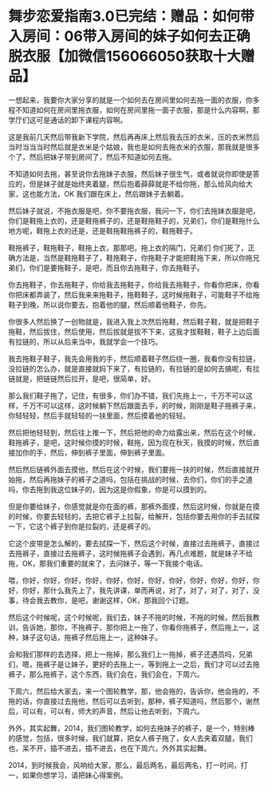 # 舞步恋爱指南3.0已完结：赠品：如何带入房间：06带入房间的妹子如何去正确脱衣服【加微信156066050获取十大赠品】

一想起来，我要你大家分享的就是一个如何去在房间里如何去拖一面的衣服，你多程不知道如何在房间里拖衣服，如何在房间里拖一面子衣服，那是什么内容啊，那学厅们这可是通话的卸下课程内容啊。

这是我前几天然后带我新下学院，然后再再床上然后我去压的衣米，压的衣米然后当时当当当时然后就是衣米是个姑娘，我也是如何去拖衣米的衣服，那我就是很多个了，然后把妹子带到房间了，然后不知道如何去拖。

不知道如何去拖，甚至说你去拖妹子衣服，然后妹子很生气，或者就说你即使是答应的，但是妹子就是始终夹着腿，然后抱着薛薛就是不给你拖，那么给风向给大家，这也能方法，OK 我们跟在床上，然后跟妹子去躺着。

然后妹子就说，不拖衣服是吧，你不要拖衣服，我问一下，你们去拖妹衣服是吧，你们是鞋拖上衣的，还是鞋拖裤子的，还是鞋拖鞋子的，兄弟们，你们是鞋拖什么地方呢，鞋拖上衣的还是，还是鞋拖鞋拖裤子的，鞋拖鞋子。

鞋拖裤子，鞋拖鞋子，鞋拖上衣，那那吧，拖上衣的隔门，兄弟们 你们死了，正确方法是，当然是鞋拖鞋子了，鞋拖鞋子，你拖鞋子才能把鞋拖下来，所以你拖兄弟们，你们是要拖鞋子，是吧，而且你去拖鞋子，你去拖鞋子。

你去拖鞋子，你去拖鞋子，你给我去拖鞋子，你给我去拖鞋子，你看你把床，你看你把床都弄装了，然后我来来拖鞋子，拖鞋鞋子，这时候拖鞋子，可能鞋子不给拖鞋子到晚，所以说你要去，抱着他的腿，然后顺着他鞋子，你先。

你很多人然后换了一创物就是，我进入我上次然后拖鞋，然后鞋子鞋，就是把鞋子拖鞋，然后拔住，然后使用，然后拔就是拔不下来，这我才拔鞋鞋，鞋子上边后面有拉链的，所以从后来当中，我就学会一个技巧。

我去拖鞋子鞋子，我先会用我的手，然后顺着鞋子然后绕一圈，我看你没有拉链，没拉链的怎么办，就是直接就妈下来了，有拉链的，有拉链的是如何去搞呢，有拉链就是，把链链然后拉开，是吧，很简单，好。

那么我们鞋子拖了，记住，有很多，你们办不错，我们先拖上一，千万不可以这样，千万不可以这样，这时候躺下然后跟面去手，的时候，刚刚是鞋子拖裤子来，你轻轻轻，然后手就轻轻的一扶里面，然后摸着他的轻轻。

然后把他轻轻到，然后往上推一下，然后把他的命力给露出来，然后在这个时候，鞋拖裤子，是吧，这时候你摸的时候，鞋拖，因为现在秋天，我摸的时候，然后直接加你的手，然后，伸到裤子里面，伸到裤子里面。

然后然后链裤外面去摸他，然后在这个时候，我们要拖一扶的时候，然后直接就开始拖，然后再拖妹子的裤子之道吗，包括在挑战的时候，去你们，你们的手之道吗，你去拖到我这位妹子的，因为这是你假象，你是可以摸到的。

但是你要给妹子，你感觉就是你在面的裤，那裤外面摸，然后这时候，你就是在摸的时候，你要去轻轻的，去把它裤子上拉裂，给解开，包括你要去用你的手去拭探一下，它这个裤子到你是拉裂的，还是裤子的。

它这个皮带是怎么解的，要去拭探一下，然后这个时候，直接过去拖裤子，直接过去拖裤子，直接过去拖裤子，这时候拖裤子会遇到，再几点难题，就是妹子不给拖，OK，那我们重要的就来了，去问妹子，等一下我接个电话。

喂，你好，你好，你好，你好，你好，你好，你好，你好，你好，你好，你好，你好，你好，那什么我先上了，我先讲课，单而再说，对了，对了，对了，对了，没事，待会我去教你，是吧，谢谢这样，OK，那我回个订题。

然后这个时候呢，这个时候呢，我们去，妹子不拖的时候，不拖的时候，然后我教训，告诉她，那你，不拖裤子，那你把上一拖了，你看你拖裤子，然后拖上一，这种，妹子这句话，拖裤子然后拖上一，这种妹子。

会和我们那样的去选择，把上一拖掉，那么我们上一拖掉，裤子还遇员吗，兄弟们，嗯，拖裤子是让妹子，更好的去拖上一，等到拖上一之后，我们才可以过去拖裤子，那么拖裤子，这个东西，我们会在，我们会在，下周六。

下周六，然后给大家去，来一个图轮教学，那，他会拖的，告诉你，他会拖的，不拖的话，你直接过去拖他，然后可以去听到，那种，裤子知道吗，然后那个，谢然后，可以有，可以有，师大的声音，然后让他去听到，下周六。

外外，其实起舞，2014，我们图轮教学，如何去拖妹子的裤子，是一个，特别棒的感觉，包括，很多时候，我们就算，把女人裤子拖了，女人去夹着双腿，我们也，呆不开，插不进去，插不进去，也在下周六，外外其实起舞。

2014，到时候我会，风响给大家，那么，最后两名，最后两名，打一时间，打一，如果你想学习，请把妹心得案例。